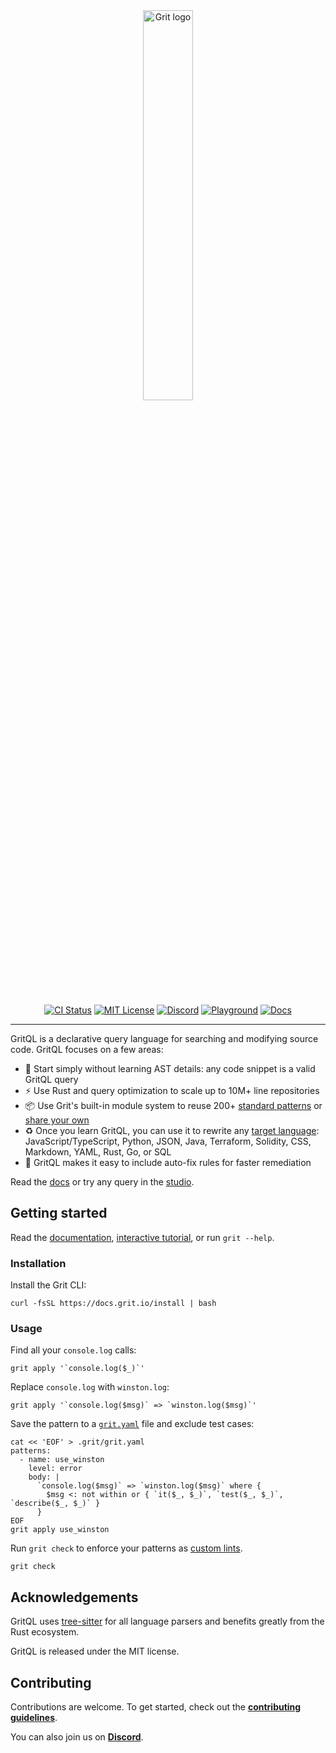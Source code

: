 <div align="center">
  <picture>
    <source media="(prefers-color-scheme: dark)" srcset="https://raw.githubusercontent.com/getgrit/gritql/readme-brand/assets/grit-logo-darkmode.png">
    <img alt="Grit logo" src="https://raw.githubusercontent.com/getgrit/gritql/readme-brand/assets/grit-logo.png" width="40%">
  </picture>
</div>

<br>

<div align="center">

[![CI Status](https://img.shields.io/github/actions/workflow/status/getgrit/gritql/main.yaml)](https://github.com/getgrit/gritql/actions/workflows/main.yaml)
[![MIT License](https://img.shields.io/github/license/getgrit/gritql)](https://github.com/getgrit/gritql/blob/main/LICENSE)
[![Discord](https://img.shields.io/discord/1063097320771698699?logo=discord&label=discord)](https://docs.grit.io/discord)
[![Playground](https://img.shields.io/badge/playground-2D1DFF)](https://app.grit.io/studio)
[![Docs](https://img.shields.io/badge/docs-2D1DFF)](https://docs.grit.io/language)

</div>

<hr>

GritQL is a declarative query language for searching and modifying source code. GritQL focuses on a few areas:

- 📖 Start simply without learning AST details: any code snippet is a valid GritQL query
- ⚡️ Use Rust and query optimization to scale up to 10M+ line repositories
- 📦 Use Grit's built-in module system to reuse 200+ [standard patterns](https://github.com/getgrit/stdlib) or [share your own](https://docs.grit.io/guides/sharing#anchor-publishing-patterns)
- ♻️ Once you learn GritQL, you can use it to rewrite any [target language](https://docs.grit.io/language/target-languages): JavaScript/TypeScript, Python, JSON, Java, Terraform, Solidity, CSS, Markdown, YAML, Rust, Go, or SQL
- 🔧 GritQL makes it easy to include auto-fix rules for faster remediation

Read the [docs](https://docs.grit.io/language) or try any query in the [studio](https://app.grit.io/studio).

## Getting started

Read the [documentation](https://docs.grit.io/language/overview), [interactive tutorial](https://docs.grit.io/tutorials/gritql), or run `grit --help`.

### Installation

Install the Grit CLI:

```
curl -fsSL https://docs.grit.io/install | bash
```

### Usage

Find all your `console.log` calls:

```
grit apply '`console.log($_)`'
```

Replace `console.log` with `winston.log`:

```
grit apply '`console.log($msg)` => `winston.log($msg)`'
```

Save the pattern to a [`grit.yaml`](https://docs.grit.io/guides/config) file and exclude test cases:

```
cat << 'EOF' > .grit/grit.yaml
patterns:
  - name: use_winston
    level: error
    body: |
      `console.log($msg)` => `winston.log($msg)` where {
        $msg <: not within or { `it($_, $_)`, `test($_, $_)`, `describe($_, $_)` }
      }
EOF
grit apply use_winston
```

Run `grit check` to enforce your patterns as [custom lints](https://docs.grit.io/guides/ci).

```
grit check
```

## Acknowledgements

GritQL uses [tree-sitter](https://github.com/tree-sitter/tree-sitter) for all language parsers and benefits greatly from the Rust ecosystem.

GritQL is released under the MIT license.

## Contributing

Contributions are welcome. To get started, check out the [**contributing guidelines**](./CONTRIBUTING.md).

You can also join us on [**Discord**](https://docs.grit.io/discord).
